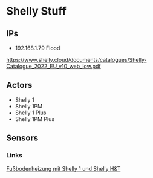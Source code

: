 # Shelly Stuff

## IPs

- 192.168.1.79 Flood

<https://www.shelly.cloud/documents/catalogues/Shelly-Catalogue_2022_EU_v10_web_low.pdf>

## Actors

- Shelly 1
- Shelly 1PM
- Shelly 1 Plus
- Shelly 1PM Plus

## Sensors

### Links

[Fußbodenheizung mit Shelly 1 und Shelly H&T](https://www.youtube.com/watch?v=WJUuqP0JYuU&t=615s)
